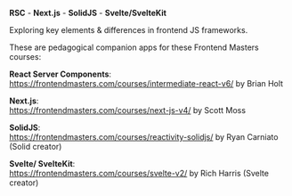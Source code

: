**RSC** - **Next.js** - **SolidJS** - **Svelte/SvelteKit** 

Exploring key elements & differences in frontend JS frameworks. 

These are pedagogical companion apps for these Frontend Masters courses:

**React Server Components**:\
https://frontendmasters.com/courses/intermediate-react-v6/ by Brian Holt

**Next.js**:\
https://frontendmasters.com/courses/next-js-v4/ by Scott Moss

**SolidJS**:\
https://frontendmasters.com/courses/reactivity-solidjs/ by Ryan Carniato (Solid creator)

**Svelte/ SvelteKit**:\
https://frontendmasters.com/courses/svelte-v2/  by Rich Harris (Svelte creator)
